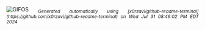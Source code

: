 <div align="justify">
<picture>
    <source media="(prefers-color-scheme: dark)" srcset="https://i.ibb.co/dg9Dg5P/output-gif.gif">
    <source media="(prefers-color-scheme: light)" srcset="https://i.ibb.co/dg9Dg5P/output-gif.gif">
    <img alt="GIFOS" src="https://i.ibb.co/dg9Dg5P/output-gif.gif">
</picture>
<sub><i>Generated automatically using [x0rzavi/github-readme-terminal](https://github.com/x0rzavi/github-readme-terminal) on Wed Jul 31 08:46:02 PM EDT 2024</i></sub>
</div>

<!--  -->